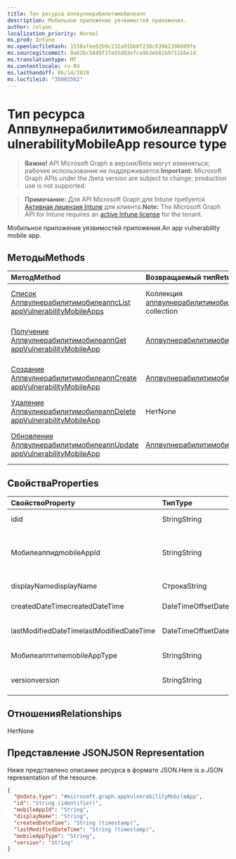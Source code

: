 ```yaml
---
title: Тип ресурса Аппвулнерабилитимобилеапп
description: Мобильное приложение уязвимостей приложения.
author: rolyon
localization_priority: Normal
ms.prod: Intune
ms.openlocfilehash: 1558afee02b9c232a91bb0f238c63961396809fe
ms.sourcegitcommit: 0a62bc5849f27a55d83efce9b3eb01b9711bbe1d
ms.translationtype: MT
ms.contentlocale: ru-RU
ms.lasthandoff: 06/14/2019
ms.locfileid: "35002562"
---
```

# <a name="appvulnerabilitymobileapp-resource-type"></a><span data-ttu-id="159f4-103">Тип ресурса Аппвулнерабилитимобилеапп</span><span class="sxs-lookup"><span data-stu-id="159f4-103">appVulnerabilityMobileApp resource type</span></span>

> <span data-ttu-id="159f4-104">**Важно!** API Microsoft Graph в версии/Beta могут изменяться; рабочее использование не поддерживается.</span><span class="sxs-lookup"><span data-stu-id="159f4-104">**Important:** Microsoft Graph APIs under the /beta version are subject to change; production use is not supported.</span></span>

> <span data-ttu-id="159f4-105">**Примечание:** Для API Microsoft Graph для Intune требуется [Активная лицензия Intune](https://go.microsoft.com/fwlink/?linkid=839381) для клиента.</span><span class="sxs-lookup"><span data-stu-id="159f4-105">**Note:** The Microsoft Graph API for Intune requires an [active Intune license](https://go.microsoft.com/fwlink/?linkid=839381) for the tenant.</span></span>

<span data-ttu-id="159f4-106">Мобильное приложение уязвимостей приложения.</span><span class="sxs-lookup"><span data-stu-id="159f4-106">An app vulnerability mobile app.</span></span>

## <a name="methods"></a><span data-ttu-id="159f4-107">Методы</span><span class="sxs-lookup"><span data-stu-id="159f4-107">Methods</span></span>
|<span data-ttu-id="159f4-108">Метод</span><span class="sxs-lookup"><span data-stu-id="159f4-108">Method</span></span>|<span data-ttu-id="159f4-109">Возвращаемый тип</span><span class="sxs-lookup"><span data-stu-id="159f4-109">Return Type</span></span>|<span data-ttu-id="159f4-110">Описание</span><span class="sxs-lookup"><span data-stu-id="159f4-110">Description</span></span>|
|:---|:---|:---|
|[<span data-ttu-id="159f4-111">Список Аппвулнерабилитимобилеаппс</span><span class="sxs-lookup"><span data-stu-id="159f4-111">List appVulnerabilityMobileApps</span></span>](../api/intune-partnerintegration-appvulnerabilitymobileapp-list.md)|<span data-ttu-id="159f4-112">Коллекция [аппвулнерабилитимобилеапп](../resources/intune-partnerintegration-appvulnerabilitymobileapp.md)</span><span class="sxs-lookup"><span data-stu-id="159f4-112">[appVulnerabilityMobileApp](../resources/intune-partnerintegration-appvulnerabilitymobileapp.md) collection</span></span>|<span data-ttu-id="159f4-113">Список свойств и связей объектов [аппвулнерабилитимобилеапп](../resources/intune-partnerintegration-appvulnerabilitymobileapp.md) .</span><span class="sxs-lookup"><span data-stu-id="159f4-113">List properties and relationships of the [appVulnerabilityMobileApp](../resources/intune-partnerintegration-appvulnerabilitymobileapp.md) objects.</span></span>|
|[<span data-ttu-id="159f4-114">Получение Аппвулнерабилитимобилеапп</span><span class="sxs-lookup"><span data-stu-id="159f4-114">Get appVulnerabilityMobileApp</span></span>](../api/intune-partnerintegration-appvulnerabilitymobileapp-get.md)|[<span data-ttu-id="159f4-115">Аппвулнерабилитимобилеапп</span><span class="sxs-lookup"><span data-stu-id="159f4-115">appVulnerabilityMobileApp</span></span>](../resources/intune-partnerintegration-appvulnerabilitymobileapp.md)|<span data-ttu-id="159f4-116">Чтение свойств и связей объекта [аппвулнерабилитимобилеапп](../resources/intune-partnerintegration-appvulnerabilitymobileapp.md) .</span><span class="sxs-lookup"><span data-stu-id="159f4-116">Read properties and relationships of the [appVulnerabilityMobileApp](../resources/intune-partnerintegration-appvulnerabilitymobileapp.md) object.</span></span>|
|[<span data-ttu-id="159f4-117">Создание Аппвулнерабилитимобилеапп</span><span class="sxs-lookup"><span data-stu-id="159f4-117">Create appVulnerabilityMobileApp</span></span>](../api/intune-partnerintegration-appvulnerabilitymobileapp-create.md)|[<span data-ttu-id="159f4-118">Аппвулнерабилитимобилеапп</span><span class="sxs-lookup"><span data-stu-id="159f4-118">appVulnerabilityMobileApp</span></span>](../resources/intune-partnerintegration-appvulnerabilitymobileapp.md)|<span data-ttu-id="159f4-119">Создание нового объекта [аппвулнерабилитимобилеапп](../resources/intune-partnerintegration-appvulnerabilitymobileapp.md) .</span><span class="sxs-lookup"><span data-stu-id="159f4-119">Create a new [appVulnerabilityMobileApp](../resources/intune-partnerintegration-appvulnerabilitymobileapp.md) object.</span></span>|
|[<span data-ttu-id="159f4-120">Удаление Аппвулнерабилитимобилеапп</span><span class="sxs-lookup"><span data-stu-id="159f4-120">Delete appVulnerabilityMobileApp</span></span>](../api/intune-partnerintegration-appvulnerabilitymobileapp-delete.md)|<span data-ttu-id="159f4-121">Нет</span><span class="sxs-lookup"><span data-stu-id="159f4-121">None</span></span>|<span data-ttu-id="159f4-122">Удаляет объект [аппвулнерабилитимобилеапп](../resources/intune-partnerintegration-appvulnerabilitymobileapp.md).</span><span class="sxs-lookup"><span data-stu-id="159f4-122">Deletes a [appVulnerabilityMobileApp](../resources/intune-partnerintegration-appvulnerabilitymobileapp.md).</span></span>|
|[<span data-ttu-id="159f4-123">Обновление Аппвулнерабилитимобилеапп</span><span class="sxs-lookup"><span data-stu-id="159f4-123">Update appVulnerabilityMobileApp</span></span>](../api/intune-partnerintegration-appvulnerabilitymobileapp-update.md)|[<span data-ttu-id="159f4-124">Аппвулнерабилитимобилеапп</span><span class="sxs-lookup"><span data-stu-id="159f4-124">appVulnerabilityMobileApp</span></span>](../resources/intune-partnerintegration-appvulnerabilitymobileapp.md)|<span data-ttu-id="159f4-125">Обновление свойств объекта [аппвулнерабилитимобилеапп](../resources/intune-partnerintegration-appvulnerabilitymobileapp.md) .</span><span class="sxs-lookup"><span data-stu-id="159f4-125">Update the properties of a [appVulnerabilityMobileApp](../resources/intune-partnerintegration-appvulnerabilitymobileapp.md) object.</span></span>|

## <a name="properties"></a><span data-ttu-id="159f4-126">Свойства</span><span class="sxs-lookup"><span data-stu-id="159f4-126">Properties</span></span>
|<span data-ttu-id="159f4-127">Свойство</span><span class="sxs-lookup"><span data-stu-id="159f4-127">Property</span></span>|<span data-ttu-id="159f4-128">Тип</span><span class="sxs-lookup"><span data-stu-id="159f4-128">Type</span></span>|<span data-ttu-id="159f4-129">Описание</span><span class="sxs-lookup"><span data-stu-id="159f4-129">Description</span></span>|
|:---|:---|:---|
|<span data-ttu-id="159f4-130">id</span><span class="sxs-lookup"><span data-stu-id="159f4-130">id</span></span>|<span data-ttu-id="159f4-131">String</span><span class="sxs-lookup"><span data-stu-id="159f4-131">String</span></span>|<span data-ttu-id="159f4-132">Ключ объекта.</span><span class="sxs-lookup"><span data-stu-id="159f4-132">The entity key.</span></span>|
|<span data-ttu-id="159f4-133">Мобилеаппид</span><span class="sxs-lookup"><span data-stu-id="159f4-133">mobileAppId</span></span>|<span data-ttu-id="159f4-134">String</span><span class="sxs-lookup"><span data-stu-id="159f4-134">String</span></span>|<span data-ttu-id="159f4-135">ИДЕНТИФИКАТОР мобильного приложения Intune.</span><span class="sxs-lookup"><span data-stu-id="159f4-135">The Intune mobile app ID.</span></span>|
|<span data-ttu-id="159f4-136">displayName</span><span class="sxs-lookup"><span data-stu-id="159f4-136">displayName</span></span>|<span data-ttu-id="159f4-137">Строка</span><span class="sxs-lookup"><span data-stu-id="159f4-137">String</span></span>|<span data-ttu-id="159f4-138">Имя устройства.</span><span class="sxs-lookup"><span data-stu-id="159f4-138">The device name.</span></span>|
|<span data-ttu-id="159f4-139">createdDateTime</span><span class="sxs-lookup"><span data-stu-id="159f4-139">createdDateTime</span></span>|<span data-ttu-id="159f4-140">DateTimeOffset</span><span class="sxs-lookup"><span data-stu-id="159f4-140">DateTimeOffset</span></span>|<span data-ttu-id="159f4-141">Дата создания.</span><span class="sxs-lookup"><span data-stu-id="159f4-141">The created date.</span></span>|
|<span data-ttu-id="159f4-142">lastModifiedDateTime</span><span class="sxs-lookup"><span data-stu-id="159f4-142">lastModifiedDateTime</span></span>|<span data-ttu-id="159f4-143">DateTimeOffset</span><span class="sxs-lookup"><span data-stu-id="159f4-143">DateTimeOffset</span></span>|<span data-ttu-id="159f4-144">Дата последнего изменения.</span><span class="sxs-lookup"><span data-stu-id="159f4-144">The last modified date.</span></span>|
|<span data-ttu-id="159f4-145">Мобилеапптипе</span><span class="sxs-lookup"><span data-stu-id="159f4-145">mobileAppType</span></span>|<span data-ttu-id="159f4-146">String</span><span class="sxs-lookup"><span data-stu-id="159f4-146">String</span></span>|<span data-ttu-id="159f4-147">Тип приложения.</span><span class="sxs-lookup"><span data-stu-id="159f4-147">The app type.</span></span>|
|<span data-ttu-id="159f4-148">version</span><span class="sxs-lookup"><span data-stu-id="159f4-148">version</span></span>|<span data-ttu-id="159f4-149">String</span><span class="sxs-lookup"><span data-stu-id="159f4-149">String</span></span>|<span data-ttu-id="159f4-150">Версия приложения.</span><span class="sxs-lookup"><span data-stu-id="159f4-150">The app version.</span></span>|

## <a name="relationships"></a><span data-ttu-id="159f4-151">Отношения</span><span class="sxs-lookup"><span data-stu-id="159f4-151">Relationships</span></span>
<span data-ttu-id="159f4-152">Нет</span><span class="sxs-lookup"><span data-stu-id="159f4-152">None</span></span>

## <a name="json-representation"></a><span data-ttu-id="159f4-153">Представление JSON</span><span class="sxs-lookup"><span data-stu-id="159f4-153">JSON Representation</span></span>
<span data-ttu-id="159f4-154">Ниже представлено описание ресурса в формате JSON.</span><span class="sxs-lookup"><span data-stu-id="159f4-154">Here is a JSON representation of the resource.</span></span>
<!-- {
  "blockType": "resource",
  "keyProperty": "id",
  "@odata.type": "microsoft.graph.appVulnerabilityMobileApp"
}
-->
``` json
{
  "@odata.type": "#microsoft.graph.appVulnerabilityMobileApp",
  "id": "String (identifier)",
  "mobileAppId": "String",
  "displayName": "String",
  "createdDateTime": "String (timestamp)",
  "lastModifiedDateTime": "String (timestamp)",
  "mobileAppType": "String",
  "version": "String"
}
```





